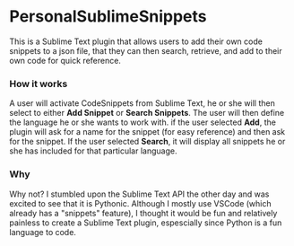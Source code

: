 # PersonalSublimeSnippets

This is a Sublime Text plugin that allows users to add their own code snippets to a json file, that they can then search, retrieve, and add to their own code for quick reference.


### How it works
A user will activate CodeSnippets from Sublime Text, he or she will then select to either **Add Snippet** or **Search Snippets**. The user will then define the language he or she wants to work with. if the user selected **Add**, the plugin will ask for a name for the snippet (for easy reference) and then ask for the snippet. If the user selected **Search**, it will display all snippets he or she has included for that particular language.


### Why
Why not? I stumbled upon the Sublime Text API the other day and was excited to see that it is Pythonic. Although I mostly use VSCode (which already has a "snippets" feature), I thought it would be fun and relatively painless to create a Sublime Text plugin, espescially since Python is a fun language to code.